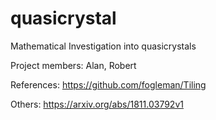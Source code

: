 # quasicrystal
Mathematical Investigation into quasicrystals

Project members: Alan, Robert

References:
https://github.com/fogleman/Tiling


Others:
https://arxiv.org/abs/1811.03792v1
